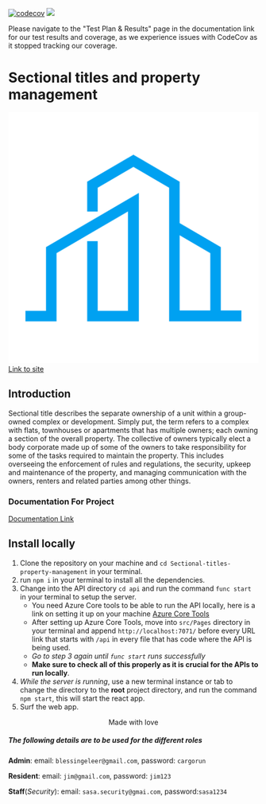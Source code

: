 [![codecov](https://codecov.io/gh/Heisenburg-z/Sectional-titles-property-management/branch/main/graph/badge.svg?token=NCM4PXH1F3)](https://codecov.io/gh/Heisenburg-z/Sectional-titles-property-management)
<img src="https://codecov.io/gh/Heisenburg-z/Sectional-titles-property-management/graphs/sunburst.svg?token=NCM4PXH1F3">


Please navigate to the "Test Plan & Results" page in the documentation link for our test results and coverage, as we experience issues with CodeCov as it stopped tracking our coverage.

# Sectional titles and property management

![Company Logo](./src/images/SCPY_Logo1.png "Logo")
[Link to site](https://witty-plant-0efd7e103.5.azurestaticapps.net/)

## Introduction

Sectional title describes the separate ownership of a unit within a group-owned complex or
development. Simply put, the term refers to a complex with flats, townhouses or apartments
that has multiple owners; each owning a section of the overall property. The collective of owners
typically elect a body corporate made up of some of the owners to take responsibility for some
of the tasks required to maintain the property. This includes overseeing the enforcement of rules
and regulations, the security, upkeep and maintenance of the property, and managing
communication with the owners, renters and related parties among other things.

### Documentation For Project

[Documentation Link](https://shorturl.at/Yg3ZV)

## Install locally

1. Clone the repository on your machine and `cd Sectional-titles-property-management` in your terminal.
2. run `npm i` in your terminal to install all the dependencies.
3. Change into the API directory `cd api` and run the command `func start` in your terminal to setup the server.
   - You need Azure Core tools to be able to run the API locally, here is a link on setting it up on your machine [Azure Core Tools](https://learn.microsoft.com/en-us/azure/azure-functions/functions-run-local?tabs=windows%2Cisolated-process%2Cnode-v4%2Cpython-v2%2Chttp-trigger%2Ccontainer-apps&pivots=programming-language-javascript)
   - After setting up Azure Core Tools, move into `src/Pages` directory in your terminal and append `http://localhost:7071/` before every URL link that starts with `/api` in every file that has code where the API is being used.
   - *Go to step 3 again until `func start` runs successfully*
   - **Make sure to check all of this properly as it is crucial for the APIs to run locally**.
4. *While the server is running*, use a new terminal instance or tab to change the directory to the **root** project directory, and run the command `npm start`, this will start the react app.
5. Surf the web app.

$$\text{Made with love }$$

##### The following details are to be used for the different roles

**Admin**: email: `blessingeleer@gmail.com`, password: `cargorun`

**Resident**: email: `jim@gmail.com`, password: `jim123`

**Staff**(*Security*): email: `sasa.security@gmai.com`, password:`sasa1234`
